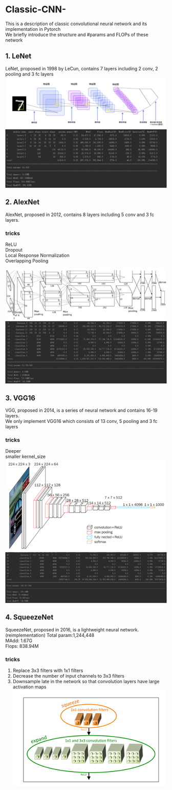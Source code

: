 # Classic-CNN-
This is a description of classic convolutional neural network and its implementation in Pytorch <br>
We briefly introduce the structure and #params and FLOPs of these network

## 1. LeNet
LeNet, proposed in 1998 by LeCun, contains 7 layers including 2 conv, 2 pooling and 3 fc layers
![image](https://github.com/MonkeyKing-KK/Classic-CNN-/blob/master/pictures/LeNet.png)
![image](https://github.com/MonkeyKing-KK/Classic-CNN-/blob/master/pictures/LeNet_data.png)

## 2. AlexNet
AlexNet, proposed in 2012, contains 8 layers including 5 conv and 3 fc layers. <br>
### tricks
ReLU <br>
Dropout <br>
Local Response Normalization <br>
Overlapping Pooling

![image](https://github.com/MonkeyKing-KK/Classic-CNN-/blob/master/pictures/Alexnet.png)
![image](https://github.com/MonkeyKing-KK/Classic-CNN-/blob/master/pictures/AlexNet_data.png)

## 3. VGG16
VGG, proposed in 2014, is a series of neural network and contains 16-19 layers. <br>
We only implement VGG16 which consists of 13 conv, 5 pooling and 3 fc layers
### tricks
Deeper <br>
smaller kernel_size
![image](https://github.com/MonkeyKing-KK/Classic-CNN-/blob/master/pictures/VGG16.png)
![image](https://github.com/MonkeyKing-KK/Classic-CNN-/blob/master/pictures/VGG16_data.png)

## 4. SqueezeNet
SqueezeNet, proposed in 2016, is a lightweight neural network. <br>
(reimplementation)
Total param:1,244,448 <br>
MAdd: 1.67G <br>
Flops: 838.94M <br>
### tricks
1. Replace 3x3 filters with 1x1 filters <br>
2. Decrease the number of input channels to 3x3 filters <br>
3. Downsample late in the network so that convolution layers have large activation maps
![image](https://github.com/MonkeyKing-KK/Classic-CNN-/blob/master/pictures/firemodule.png)
